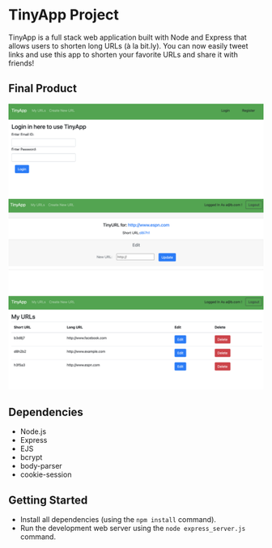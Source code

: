 # TinyApp Project

TinyApp is a full stack web application built with Node and Express that allows users to shorten long URLs (à la bit.ly). You can now easily tweet links and use this app to shorten your favorite URLs and share it with friends!

## Final Product

!["Screenshot of Login Page"](https://github.com/afzaanhakim/tinyapp/blob/master/docs/login-page.png?raw=true)
!["Screenshot of newly generated short URL page with an option to update the Long URL"](https://github.com/afzaanhakim/tinyapp/blob/master/docs/new-shortURL.png?raw=true)
!["Screenshot of URLs page"](https://github.com/afzaanhakim/tinyapp/blob/master/docs/urls-page.png?raw=true)

## Dependencies

- Node.js
- Express
- EJS
- bcrypt
- body-parser
- cookie-session

## Getting Started

- Install all dependencies (using the `npm install` command).
- Run the development web server using the `node express_server.js` command.